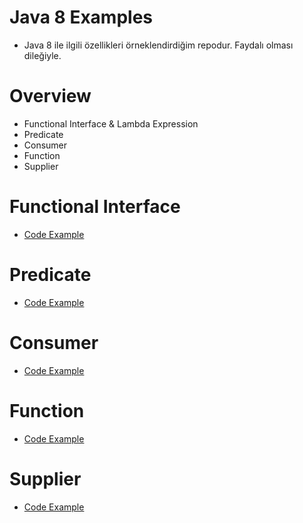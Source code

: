 # Java 8 Examples
* Java 8 ile ilgili özellikleri örneklendirdiğim repodur. Faydalı olması dileğiyle.

# Overview
* Functional Interface & Lambda Expression
* Predicate
* Consumer
* Function
* Supplier


# Functional Interface
* [Code Example](https://github.com/kubilaycicek/Java8-Examples/tree/master/FunctionalInterface)

# Predicate
* [Code Example](https://github.com/kubilaycicek/Java8-Examples/tree/master/Predicate)

# Consumer
* [Code Example](https://github.com/kubilaycicek/Java8-Examples/tree/master/Consumer)

# Function
* [Code Example](https://github.com/kubilaycicek/Java8-Examples/tree/master/Function)

# Supplier
* [Code Example](https://github.com/kubilaycicek/Java8-Examples/tree/master/Supplier)
